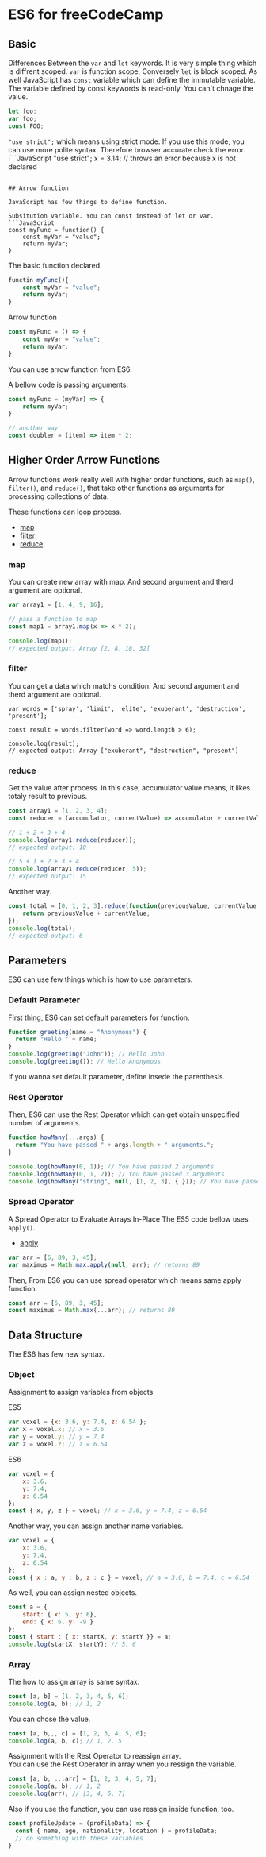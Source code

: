 # ES6 for freeCodeCamp

## Basic
Differences Between the `var` and `let` keywords. It is very simple thing which is diffrent scoped.
`var` is function scope, Conversely `let` is block scoped.
As well JavaScript has `const` variable which can define the immutable variable. The variable defined by const keywords is read-only. You can't chnage the value.


```JavaScript
let foo;
var foo;
const FOO;
```

`"use strict";` which means using strict mode. If you use this mode, you can use more polite syntax. Therefore browser accurate check the error.
i```JavaScript
"use strict";
x = 3.14; // throws an error because x is not declared
```

## Arrow function

JavaScript has few things to define function.

Subsitution variable. You can const instead of let or var.
```JavaScript
const myFunc = function() {
    const myVar = "value";
    return myVar;
}
```

The basic function declared.
```JavaScript
functin myFunc(){
    const myVar = "value";
    return myVar;
}
```

Arrow function
```JavaScript
const myFunc = () => {
    const myVar = "value";
    return myVar;
}
```

You can use arrow function from ES6.  

A bellow code is passing arguments.
```JavaScript
const myFunc = (myVar) => {
    return myVar;
}

// another way
const doubler = (item) => item * 2;
```

## Higher Order Arrow Functions
Arrow functions work really well with higher order functions, such as `map()`, `filter()`, and `reduce()`, that take other functions as arguments for processing collections of data.

These functions can loop process.
- [map](https://developer.mozilla.org/en-US/docs/Web/JavaScript/Reference/Global_Objects/Array/map)
- [filter](https://developer.mozilla.org/en-US/docs/Web/JavaScript/Reference/Global_Objects/Array/filter)
- [reduce](https://developer.mozilla.org/en-US/docs/Web/JavaScript/Reference/Global_Objects/Array/Reduce)

### map
You can create new array with map. And second argument and therd argument are optional.

```JavaScript
var array1 = [1, 4, 9, 16];

// pass a function to map
const map1 = array1.map(x => x * 2);

console.log(map1);
// expected output: Array [2, 8, 18, 32]
```

### filter
You can get a data which matchs condition. And second argument and therd argument are optional.

```
var words = ['spray', 'limit', 'elite', 'exuberant', 'destruction', 'present'];

const result = words.filter(word => word.length > 6);

console.log(result);
// expected output: Array ["exuberant", "destruction", "present"]
```


### reduce
Get the value after process.
In this case, accumulator value means, it likes totaly result to previous.
```JavaScript
const array1 = [1, 2, 3, 4];
const reducer = (accumulator, currentValue) => accumulator + currentValue;

// 1 + 2 + 3 + 4
console.log(array1.reduce(reducer));
// expected output: 10

// 5 + 1 + 2 + 3 + 4
console.log(array1.reduce(reducer, 5));
// expected output: 15
```

Another way.
```JavaScript
const total = [0, 1, 2, 3].reduce(function(previousValue, currentValue, index, array) {
    return previousValue + currentValue;
});
console.log(total);
// expected output: 6
```

## Parameters
ES6 can use few things which is how to use parameters. 

### Default Parameter
First thing, ES6 can set default parameters for function.
```JavaScript
function greeting(name = "Anonymous") {
  return "Hello " + name;
}
console.log(greeting("John")); // Hello John
console.log(greeting()); // Hello Anonymous
```
If you wanna set default parameter, define insede the parenthesis.

### Rest Operator
Then, ES6 can use the Rest Operator which can get obtain unspecified number of arguments.
```JavaScript
function howMany(...args) {
  return "You have passed " + args.length + " arguments.";
}

console.log(howMany(0, 1)); // You have passed 2 arguments
console.log(howMany(0, 1, 2)); // You have passed 3 arguments
console.log(howMany("string", null, [1, 2, 3], { })); // You have passed 4 arguments.
```

### Spread Operator
A Spread Operator to Evaluate Arrays In-Place
The ES5 code bellow uses `apply()`.

- [apply](https://developer.mozilla.org/en-US/docs/Web/JavaScript/Reference/Global_Objects/Function/apply)

```JavaScript
var arr = [6, 89, 3, 45];
var maximus = Math.max.apply(null, arr); // returns 89
```

Then, From ES6 you can use spread operator which means same apply function.

```JavaScript
const arr = [6, 89, 3, 45];
const maximus = Math.max(...arr); // returns 89
```

## Data Structure
The ES6 has few new syntax.


### Object
Assignment to assign variables from objects

ES5
```JavaScript
var voxel = {x: 3.6, y: 7.4, z: 6.54 };
var x = voxel.x; // x = 3.6
var y = voxel.y; // y = 7.4
var z = voxel.z; // z = 6.54
```


ES6
```JavaScript
var voxel = {
    x: 3.6,
    y: 7.4,
    z: 6.54
};
const { x, y, z } = voxel; // x = 3.6, y = 7.4, z = 6.54
```

Another way, you can assign another name variables.
```JavaScript
var voxel = {
    x: 3.6,
    y: 7.4,
    z: 6.54
};
const { x : a, y : b, z : c } = voxel; // a = 3.6, b = 7.4, c = 6.54
```

As well, you can assign nested objects.
```JavaScript
const a = {
    start: { x: 5, y: 6},
    end: { x: 6, y: -9 }
};
const { start : { x: startX, y: startY }} = a;
console.log(startX, startY); // 5, 6
```


### Array
The how to assign array is same syntax.
```JavaScript
const [a, b] = [1, 2, 3, 4, 5, 6];
console.log(a, b); // 1, 2
```

You can chose the value.
```JavaScript
const [a, b,,, c] = [1, 2, 3, 4, 5, 6];
console.log(a, b, c); // 1, 2, 5
```

Assignment with the Rest Operator to reassign array.  
You can use the Rest Operator in array when you ressign the variable.
```JavaScript
const [a, b, ...arr] = [1, 2, 3, 4, 5, 7];
console.log(a, b); // 1, 2
console.log(arr); // [3, 4, 5, 7]
```


Also if you use the function, you can use ressign inside function, too.
```JavaScript
const profileUpdate = (profileData) => {
  const { name, age, nationality, location } = profileData;
  // do something with these variables
}
```
